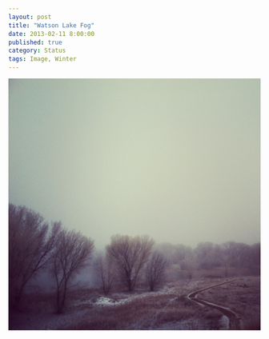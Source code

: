 ```yaml
---
layout: post
title: "Watson Lake Fog"
date: 2013-02-11 8:00:00
published: true
category: Status
tags: Image, Winter
---
```


<img src="/assets/2013/02/20130211-090629.jpg" class="img-responsive" alt="Watson Lake Fog" />
